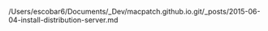 /Users/escobar6/Documents/_Dev/macpatch.github.io.git/_posts/2015-06-04-install-distribution-server.md